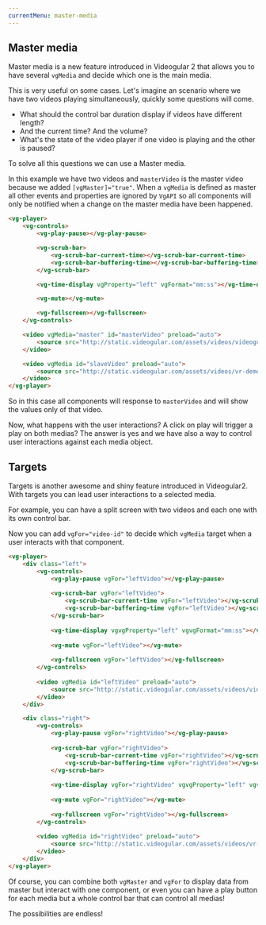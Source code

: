 ```yaml
---
currentMenu: master-media
---
```


## Master media

Master media is a new feature introduced in Videogular 2 that allows you to have several `vgMedia` and decide which one is the main media.

This is very useful on some cases. Let's imagine an scenario where we have two videos playing simultaneously, quickly some questions will come.
* What should the control bar duration display if videos have different length?
* And the current time? And the volume?
* What's the state of the video player if one video is playing and the other is paused?

To solve all this questions we can use a Master media.

In this example we have two videos and `masterVideo` is the master video because we added `[vgMaster]="true"`. When a `vgMedia` is defined as master all other events and properties are ignored by `VgAPI` so all components will only be notified when a change on the master media have been happened.

```html
<vg-player>
    <vg-controls>
        <vg-play-pause></vg-play-pause>

        <vg-scrub-bar>
            <vg-scrub-bar-current-time></vg-scrub-bar-current-time>
            <vg-scrub-bar-buffering-time></vg-scrub-bar-buffering-time>
        </vg-scrub-bar>

        <vg-time-display vgProperty="left" vgFormat="mm:ss"></vg-time-display>

        <vg-mute></vg-mute>

        <vg-fullscreen></vg-fullscreen>
    </vg-controls>

    <video vgMedia="master" id="masterVideo" preload="auto">
        <source src="http://static.videogular.com/assets/videos/videogular.mp4" type="video/mp4">
    </video>

    <video vgMedia id="slaveVideo" preload="auto">
        <source src="http://static.videogular.com/assets/videos/vr-demo.mp4" type="video/mp4">
    </video>
</vg-player>

```

So in this case all components will response to `masterVideo` and will show the values only of that video.

Now, what happens with the user interactions? A click on play will trigger a play on both medias? The answer is yes and we have also a way to control user interactions against each media object.

## Targets

Targets is another awesome and shiny feature introduced in Videogular2. With targets you can lead user interactions to a selected media.

For example, you can have a split screen with two videos and each one with its own control bar.

Now you can add `vgFor="video-id"` to decide which `vgMedia` target when a user interacts with that component.

```html
<vg-player>
    <div class="left">
        <vg-controls>
            <vg-play-pause vgFor="leftVideo"></vg-play-pause>
    
            <vg-scrub-bar vgFor="leftVideo">
                <vg-scrub-bar-current-time vgFor="leftVideo"></vg-scrub-bar-current-time>
                <vg-scrub-bar-buffering-time vgFor="leftVideo"></vg-scrub-bar-buffering-time>
            </vg-scrub-bar>
    
            <vg-time-display vgvgProperty="left" vgvgFormat="mm:ss"></vg-time-display>
    
            <vg-mute vgFor="leftVideo"></vg-mute>
    
            <vg-fullscreen vgFor="leftVideo"></vg-fullscreen>
        </vg-controls>
    
        <video vgMedia id="leftVideo" preload="auto">
            <source src="http://static.videogular.com/assets/videos/videogular.mp4" type="video/mp4">
        </video>
    </div>

    <div class="right">
        <vg-controls>
            <vg-play-pause vgFor="rightVideo"></vg-play-pause>
    
            <vg-scrub-bar vgFor="rightVideo">
                <vg-scrub-bar-current-time vgFor="rightVideo"></vg-scrub-bar-current-time>
                <vg-scrub-bar-buffering-time vgFor="rightVideo"></vg-scrub-bar-buffering-time>
            </vg-scrub-bar>
    
            <vg-time-display vgFor="rightVideo" vgvgProperty="left" vgvgFormat="mm:ss"></vg-time-display>
    
            <vg-mute vgFor="rightVideo"></vg-mute>
    
            <vg-fullscreen vgFor="rightVideo"></vg-fullscreen>
        </vg-controls>
        
        <video vgMedia id="rightVideo" preload="auto">
            <source src="http://static.videogular.com/assets/videos/vr-demo.mp4" type="video/mp4">
        </video>
    </div>
</vg-player>

```

Of course, you can combine both `vgMaster` and `vgFor` to display data from master but interact with one component, or even you can have a play button for each media but a whole control bar that can control all medias!

The possibilities are endless!

